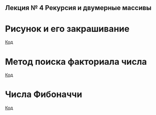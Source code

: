 ## Лекция № 4 Рекурсия и двумерные массивы

# Рисунок и его закрашивание

[Код](task_2/Program.cs)

# Метод поиска факториала числа

[Код](task_3/Program.cs)

# Числа Фибоначчи

[Код](task_4/Program.cs)